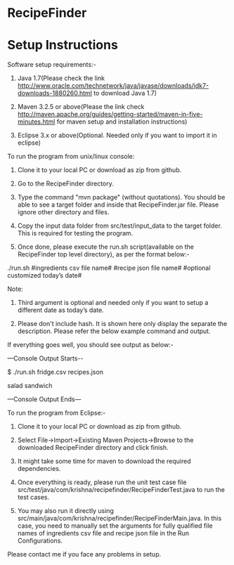 # RecipeFinder

# Setup Instructions

Software setup requirements:-

1. Java 1.7(Please check the link http://www.oracle.com/technetwork/java/javase/downloads/jdk7-downloads-1880260.html
to download Java 1.7)

2. Maven 3.2.5 or above(Please the link check http://maven.apache.org/guides/getting-started/maven-in-five-minutes.html
for maven setup and installation instructions)

3. Eclipse 3.x or above(Optional. Needed only if you want to import it in eclipse)


To run the program from unix/linux console:

1. Clone it to your local PC or download as zip from github.

2. Go to the RecipeFinder directory.

3. Type the command "mvn package" (without quotations). You should be able to see a target folder and inside that
RecipeFinder.jar file. Please ignore other directory and files.

4. Copy the input data folder from src/test/input_data to the target folder. This is required for testing the program.

5. Once done, please execute the run.sh script(available on the RecipeFinder top level directory), as per the format below:-


./run.sh #ingredients csv file name# #recipe json file name# #optional customized today’s date#

Note: 

1. Third argument is optional and needed only if you want to setup a different date as today’s date.

2. Please don't include hash. It is shown here only display the separate the description. Please refer the below
example command and output.



If everything goes well, you should see output as below:-

—Console Output Starts--

$ ./run.sh fridge.csv recipes.json

salad sandwich

—Console Output Ends—



To run the program from Eclipse:-

 1. Clone it to your local PC or download as zip from github.
 
 2. Select File->Import->Existing Maven Projects->Browse to the downloaded RecipeFinder directory and click finish.
 
 3. It might take some time for maven to download the required dependencies.
 
 4. Once everything is ready, please run the unit test case file src/test/java/com/krishna/recipefinder/RecipeFinderTest.java to run the test cases.
 
 5. You may also run it directly using src/main/java/com/krishna/recipefinder/RecipeFinderMain.java. In this case, you need to manually set the arguments for fully qualified file names of ingredients csv file and recipe json file in the Run Configurations.


Please contact me if you face any problems in setup.

